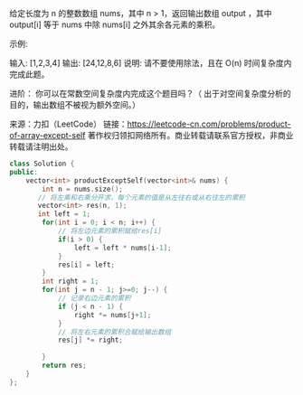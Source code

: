 
给定长度为 n 的整数数组 nums，其中 n > 1，返回输出数组 output ，其中 output[i] 等于 nums 中除 nums[i] 之外其余各元素的乘积。

示例:

输入: [1,2,3,4]
输出: [24,12,8,6]
说明: 请不要使用除法，且在 O(n) 时间复杂度内完成此题。

进阶：
你可以在常数空间复杂度内完成这个题目吗？（ 出于对空间复杂度分析的目的，输出数组不被视为额外空间。）

来源：力扣（LeetCode）
链接：https://leetcode-cn.com/problems/product-of-array-except-self
著作权归领扣网络所有。商业转载请联系官方授权，非商业转载请注明出处。


```c++
class Solution {
public:
    vector<int> productExceptSelf(vector<int>& nums) {
        int n = nums.size();
       // 将左乘和右乘分开求，每个元素的值是从左往右或从右往左的累积
       vector<int> res(n, 1);
       int left = 1;
        for(int i = 0; i < n; i++) {
            // 将左边元素的累积赋给res[i]
            if(i > 0) {
                left = left * nums[i-1];
            }
            res[i] = left;
        }
        int right = 1;
        for(int j = n - 1; j>=0; j--) {
            // 记录右边元素的累积
            if (j < n - 1) {
                right *= nums[j+1];
            }
            // 将左右元素的累积合赋给输出数组
            res[j] *= right;
            
        }
        return res;
    }
};
```